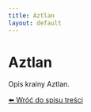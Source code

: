 ```yaml
---
title: Aztlan
layout: default
---
```


# Aztlan

Opis krainy Aztlan.

[⬅️ Wróć do spisu treści](../index.md)
